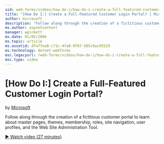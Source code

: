 ```yaml
---
uid: web-forms/videos/how-do-i/how-do-i-create-a-full-featured-customer-login-portal
title: "[How Do I:] Create a Full-Featured Customer Login Portal? | Microsoft Docs"
author: microsoft
description: "Follow along through the creation of a fictitious customer portal to learn about master pages, themes, membership, roles, site navigation, user profiles, and..."
ms.author: aspnetcontent
manager: wpickett
ms.date: 01/05/2006
ms.topic: article
ms.assetid: dfaffea8-c71c-4fa0-9f97-585c9ac95529
ms.technology: dotnet-webforms
msc.legacyurl: /web-forms/videos/how-do-i/how-do-i-create-a-full-featured-customer-login-portal
msc.type: video
---
```

[How Do I:] Create a Full-Featured Customer Login Portal?
====================
by [Microsoft](https://github.com/microsoft)

Follow along through the creation of a fictitious customer portal to learn about master pages, themes, membership, roles, site navigation, user profiles, and the Web Site Administration Tool.

[&#9654; Watch video (27 minutes)](https://channel9.msdn.com/Blogs/ASP-NET-Site-Videos/how-do-i-create-a-full-featured-customer-login-portal)
